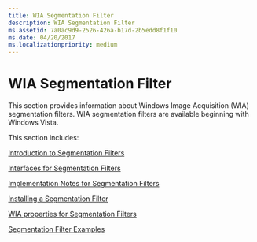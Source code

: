 ```yaml
---
title: WIA Segmentation Filter
description: WIA Segmentation Filter
ms.assetid: 7a0ac9d9-2526-426a-b17d-2b5edd8f1f10
ms.date: 04/20/2017
ms.localizationpriority: medium
---
```


# WIA Segmentation Filter





This section provides information about Windows Image Acquisition (WIA) segmentation filters. WIA segmentation filters are available beginning with Windows Vista.

This section includes:

[Introduction to Segmentation Filters](introduction-to-segmentation-filters.md)

[Interfaces for Segmentation Filters](interfaces-for-segmentation-filters.md)

[Implementation Notes for Segmentation Filters](implementation-notes-for-segmentation-filters.md)

[Installing a Segmentation Filter](installing-a-segmentation-filter.md)

[WIA properties for Segmentation Filters](wia-properties-for-segmentation-filters.md)

[Segmentation Filter Examples](segmentation-filter-examples.md)

 

 




